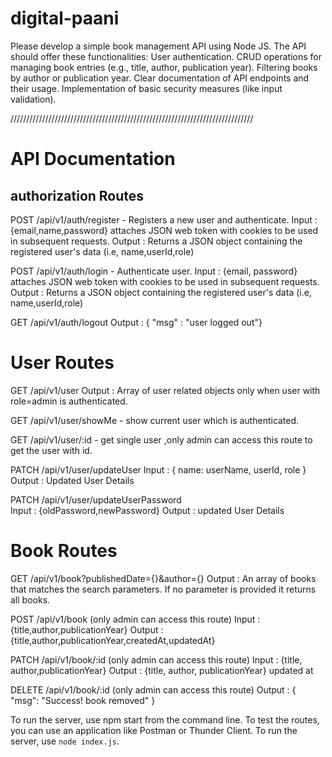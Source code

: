 # digital-paani

Please develop a simple book management API using Node JS. The API
should offer these functionalities:
User authentication.
CRUD operations for managing book entries (e.g., title, author,
publication year).
Filtering books by author or publication year.
Clear documentation of API endpoints and their usage.
Implementation of basic security measures (like input validation).

/////////////////////////////////////////////////////////////////////////////
# API Documentation

## authorization Routes

POST /api/v1/auth/register - Registers a new user and authenticate.
Input : {email,name,password}
attaches JSON web token with cookies to be used in subsequent requests.
Output : Returns a JSON object containing the registered user's data (i.e, name,userId,role)

POST /api/v1/auth/login - Authenticate user.
Input : {email, password}
attaches JSON web token with cookies to be used in subsequent requests.
Output : Returns a JSON object containing the registered user's data (i.e, name,userId,role)

GET /api/v1/auth/logout
Output : { "msg" : "user logged out"}

# User Routes

GET /api/v1/user
Output : Array of user related objects only when user with role=admin is authenticated.

GET /api/v1/user/showMe - show current user which is authenticated.

GET /api/v1/user/:id - get single user ,only admin can access this route to get the user with id.

PATCH /api/v1/user/updateUser
Input : { name: userName, userId, role }
Output : Updated User Details

PATCH /api/v1/user/updateUserPassword  
Input : {oldPassword,newPassword}
Output : updated User Details

# Book Routes

GET /api/v1/book?publishedDate={}&author={}
Output : An array of books that matches the search parameters. If no parameter is provided it returns all books.

POST /api/v1/book (only admin can access this route)
Input : {title,author,publicationYear}
Output : {title,author,publicationYear,createdAt,updatedAt}

PATCH /api/v1/book/:id (only admin can access this route)
Input : {title, author,publicationYear} 
Output : {title, author, publicationYear} updated at

DELETE /api/v1/book/:id (only admin can access this route)
Output : {
  "msg": "Success! book removed"
}


To run the server, use npm start from the command line. To test the routes, you can use an application like Postman or Thunder Client.
To run the server, use `node index.js`.
